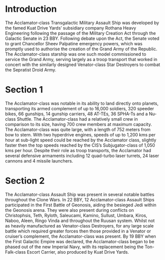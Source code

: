 # Introduction

The Acclamator-class Transgalactic Military Assault Ship was developed by the famed Kuat Drive Yards’ subsidiary company Rothana Heavy Engineering following the passage of the Military Creation Act through the Galactic Senate in 23 BBY.
Following debate upon the Act, the Senate voted to grant Chancellor Sheev Palpatine emergency powers, which was promptly used to authorise the creation of the Grand Army of the Republic.
The Acclamator-class starship was one such model commissioned to service the Grand Army, serving largely as a troop transport that worked in concert with the similarly designed Venator-class Star Destroyers to combat the Sepratist Droid Army.

# Section 1

The Acclamator-class was notable in its ability to land directly onto planets, transporting its armed complement of up to 16,000 soldiers, 320 speeder bikes, 66 gunships, 14 gunship carriers, 48 AT-TEs, 36 SPHA-Ts and a Nu-class Shuttle.
The Acclamator-class had a relatively small crew in comparison to its size, having 700 crew members at maximum capacity.
The Acclamator-class was quite large, with a length of 752 meters from bow to stern.
With two hyperdrive engines, speeds of up to 1,200 kms per hour at sub-light speed could be reached by the Acclamator class, slightly faster then the top speeds reached by the CIS’s Subjugator-class of 1,050 kms per hour.
Despite their role as troop transports, the Acclamator had several defensive armaments including 12 quad-turbo laser turrets, 24 laser cannons and 4 missile launchers.

# Section 2

The Acclamator-class Assault Ship was present in several notable battles throughout the Clone Wars.
In 22 BBY, 12 Acclamator-class Assault Ships participated in the First Battle of Geonosis, aiding the besieged Jedi within the Geonosis arena.
They were also present during conflicts on Christophsis, Teth, Ryloth, Saleucami, Kamino, Sullust, Umbara, Kiros, Naboo, Aleen, Ringo Vinda and throughout the Ruusan system.
Whilst not as heavily manufactured as Venator-class Destroyers, for any large scale battle which required greater forces then those provided in a Venator or cruiser’s complement, the Acclamator-class was present.
By 19 BBY when the First Galactic Empire was declared, the Acclamator-class began to be phased out of the new Imperial Navy, with its replacement being the Ton-Falk-class Escort Carrier, also produced by Kuat Drive Yards.
